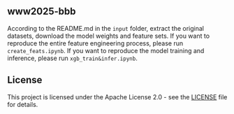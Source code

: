## www2025-bbb

According to the README.md in the `input` folder, extract the original datasets, download the model weights and feature sets. If you want to reproduce the entire feature engineering process, please run `create_feats.ipynb`. If you want to reproduce the model training and inference, please run `xgb_train&infer.ipynb`.

## License
This project is licensed under the Apache License 2.0 - see the [LICENSE](LICENSE) file for details.
